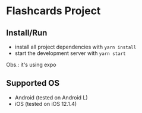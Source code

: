 # Flashcards Project

## Install/Run

* install all project dependencies with `yarn install`
* start the development server with `yarn start`

Obs.: it's using expo

## Supported OS
 - Android (tested on Android L)
 - iOS (tested on iOS 12.1.4)
